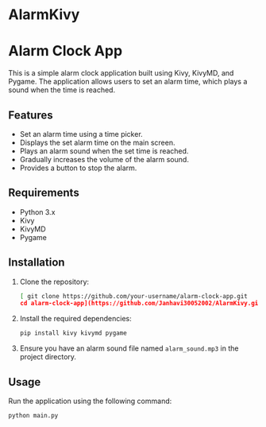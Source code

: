 # AlarmKivy
# Alarm Clock App

This is a simple alarm clock application built using Kivy, KivyMD, and Pygame. The application allows users to set an alarm time, which plays a sound when the time is reached.

## Features

- Set an alarm time using a time picker.
- Displays the set alarm time on the main screen.
- Plays an alarm sound when the set time is reached.
- Gradually increases the volume of the alarm sound.
- Provides a button to stop the alarm.

## Requirements

- Python 3.x
- Kivy
- KivyMD
- Pygame

## Installation

1. Clone the repository:

    ```bash
   [ git clone https://github.com/your-username/alarm-clock-app.git
    cd alarm-clock-app](https://github.com/Janhavi30052002/AlarmKivy.git)
    ```

2. Install the required dependencies:

    ```bash
    pip install kivy kivymd pygame
    ```

3. Ensure you have an alarm sound file named `alarm_sound.mp3` in the project directory.

## Usage

Run the application using the following command:

```bash
python main.py

